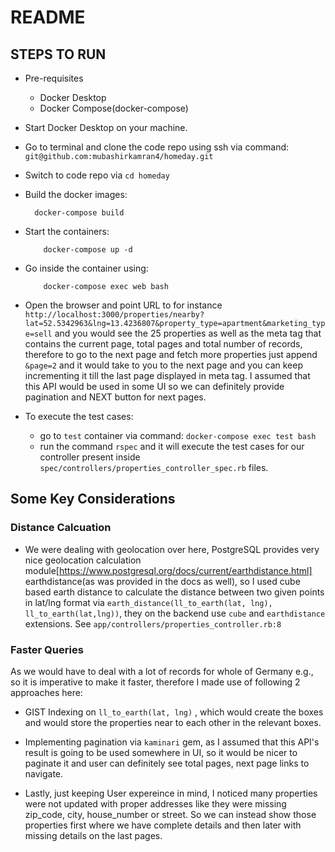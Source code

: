 # README

## STEPS TO RUN

* Pre-requisites

    * Docker Desktop
    * Docker Compose(docker-compose)

* Start Docker Desktop on your machine.

* Go to terminal and clone the code repo using ssh via command: 
    `git@github.com:mubashirkamran4/homeday.git`

* Switch to code repo via `cd homeday`

* Build the docker images:
   ```
     docker-compose build
   ```
* Start the containers:
    
    ```
        docker-compose up -d
    ```

* Go inside the container using:
    ```
        docker-compose exec web bash
    ```

* Open the browser and point URL to for instance `http://localhost:3000/properties/nearby?lat=52.5342963&lng=13.4236807&property_type=apartment&marketing_type=sell` and you would see the 25 properties as well as the meta tag that contains the current page, total pages and total number of records, therefore to go to the next page and fetch more properties just append `&page=2` and it would take to you to the next page and you can keep incrementing it till the last page displayed in meta tag. I assumed that this API would be used in some UI so we can definitely provide pagination and NEXT button for next pages.

* To execute the test cases:
    * go to `test` container via command: `docker-compose exec test bash`
    * run the command `rspec` and it will execute the test cases for our controller present inside `spec/controllers/properties_controller_spec.rb` files.

## Some Key Considerations

### Distance Calcuation

* We were dealing with geolocation over here, PostgreSQL provides very nice geolocation calculation module[https://www.postgresql.org/docs/current/earthdistance.html] earthdistance(as was provided in the docs as well), so I used cube based earth distance to calculate the distance between two given points in lat/lng format via `earth_distance(ll_to_earth(lat, lng), ll_to_earth(lat,lng))`, they on the backend use `cube` and `earthdistance` extensions. See `app/controllers/properties_controller.rb:8`


### Faster Queries

As we would have to deal with a lot of records for whole of Germany e.g., so it is imperative to make it faster, therefore I made use of following 2 approaches here:

* GIST Indexing on `ll_to_earth(lat, lng)` , which would create the boxes and would store the properties near to each other in the relevant boxes.

* Implementing pagination via `kaminari` gem, as I assumed that this API's result is going to be used somewhere in UI, so it would be nicer to paginate it and user can definitely see total pages, next page links to navigate.

* Lastly, just keeping User expereince in mind, I noticed many properties were not updated with proper addresses like they were missing zip_code, city, house_number or street. So we can instead show those properties first where we have complete details and then later with missing details on the last pages.


